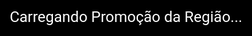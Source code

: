 <!DOCTYPE html>
<html lang="pt-BR">
<head>
  <meta charset="UTF-8">
  <meta name="viewport" content="width=device-width, initial-scale=1.0">
  <title>Promoção Regional BSBerry</title>
  <link rel="manifest" href="/manifest.json">
  <link rel="icon" sizes="192x192" href="/icon-192.png">
  <link href="https://fonts.googleapis.com/css2?family=Anton&family=Roboto:wght@400;700&display=swap" rel="stylesheet">
  <meta name="theme-color" content="#ff00a5">
  <style>
    * {
      margin: 0;
      padding: 0;
      box-sizing: border-box;
      font-family: 'Roboto', sans-serif;
    }
    body {
      background: linear-gradient(to right, #ff00a5, #ff6ec7);
      color: white;
      text-align: center;
      overflow-x: hidden;
    }
    #splash {
      position: fixed;
      top: 0;
      left: 0;
      width: 100vw;
      height: 100vh;
      background: #000;
      color: #fff;
      display: flex;
      justify-content: center;
      align-items: center;
      font-size: 24px;
      z-index: 100000;
    }
    header img {
      width: 200px;
      margin: 20px auto;
      border: 5px solid #fff;
      box-shadow: 0 0 25px #ff00f7;
      border-radius: 20px;
    }
    .img-bloco {
      margin: 20px auto;
    }
    .img-bloco img {
      width: 90%;
      border-radius: 20px;
      box-shadow: 0 0 25px #00ffd5;
      margin: 10px 0;
    }
    .promo {
      background-color: #fff;
      color: #000;
      padding: 20px;
      border-radius: 10px;
      margin: 20px;
    }
    .promo h1 {
      color: red;
      font-size: 32px;
      margin-bottom: 10px;
      overflow: hidden;
      white-space: nowrap;
      border-right: 3px solid red;
      width: 0;
      animation: typing 4s steps(60, end) forwards, blink .75s step-end infinite;
    }
    @keyframes typing {
      from { width: 0 }
      to { width: 100% }
    }
    @keyframes blink {
      from, to { border-color: transparent }
      50% { border-color: red; }
    }
    .alerta {
      background-color: yellow;
      color: red;
      padding: 10px;
      font-weight: bold;
      margin: 20px auto;
    }
    .preco {
      font-size: 28px;
      color: #000;
      margin-top: 20px;
    }
    .botao-comprar {
      background-color: green;
      color: white;
      padding: 15px 25px;
      font-size: 24px;
      border: none;
      border-radius: 10px;
      cursor: pointer;
      text-decoration: none;
      display: inline-block;
      margin: 20px auto;
      box-shadow: 0 0 15px #00ff00;
      animation: pulse 1.2s infinite, shake 0.5s infinite, vibrar 0.3s infinite;
    }
    @keyframes pulse {
      0% { transform: scale(1); }
      50% { transform: scale(1.05); }
      100% { transform: scale(1); }
    }
    @keyframes shake {
      0% { transform: translate(1px, 1px) rotate(0deg); }
      25% { transform: translate(-1px, 2px) rotate(-1deg); }
      50% { transform: translate(-3px, 0px) rotate(1deg); }
      75% { transform: translate(3px, 2px) rotate(0deg); }
      100% { transform: translate(1px, -1px) rotate(1deg); }
    }
    @keyframes vibrar {
      0% { transform: translateY(0px); }
      50% { transform: translateY(-3px); }
      100% { transform: translateY(0px); }
    }
    .popup-saida {
      display: none;
      position: fixed;
      top: 0;
      left: 0;
      width: 100vw;
      height: 100vh;
      background: rgba(0,0,0,0.95);
      color: white;
      justify-content: center;
      align-items: center;
      flex-direction: column;
      z-index: 9999;
      padding: 20px;
      backdrop-filter: blur(6px);
    }
    .popup-saida img {
      max-width: 90%;
      border-radius: 20px;
      box-shadow: 0 0 20px #ff0;
    }
    .urgente-piscando {
      font-size: 24px;
      color: yellow;
      background-color: red;
      padding: 10px;
      margin: 10px auto;
      animation: piscar 1s infinite;
    }
    @keyframes piscar {
      0% { opacity: 1; }
      50% { opacity: 0.6; }
      100% { opacity: 1; }
    }
    .selo-exclusivo {
      margin-top: 15px;
      width: 100px;
      animation: pulse 1.5s infinite;
    }
  </style>
</head>
<body onload="iniciarTelaFake()">
  <div id="splash">Carregando Promoção da Região...</div>

  <header>
    <img src="https://i.ibb.co/8g9crn1D/logo.png" alt="logo">
  </header>

  <div class="urgente-piscando">⚠️ ÚLTIMA CHANCE!</div>

  <div class="img-bloco">
    <img src="https://i.ibb.co/Fj2pCKd/tela-fake.png" alt="tela-fake">
    <img src="https://i.ibb.co/PZ6MCVf/criativo.png" alt="criativo">
  </div>

  <div class="promo">
    <h1>VOCÊ FOI SELECIONADO PARA A PROMOÇÃO EXCLUSIVA BSBerry 🍧</h1>
    <img class="selo-exclusivo" src="https://i.ibb.co/XsCV9qk/selo-exclusivo.png" alt="Exclusivo">
    <p>✅ 2 copões gigantes pelo preço de 1</p>
    <p>✅ 9 complementos grátis</p>
    <p>✅ Frete GRÁTIS para <strong id="cidade">sua região</strong></p>
    <div class="alerta">⚠️ Últimas <span id="quantidade">28</span> unidades disponíveis!</div>
    <div class="preco">🔥 Apenas R$12,45 por copão de 700ml</div>
    <a class="botao-comprar" href="https://perfectpay.com/checkout">Garantir Meu Combo Agora</a>
  </div>

  <audio id="notification-sound" src="https://assets.mixkit.co/sfx/preview/mixkit-software-interface-start-2574.mp3"></audio>

  <script>
    function iniciarTelaFake() {
      const audio = document.getElementById('notification-sound');
      try {
        audio.volume = 0.4;
        audio.play();
      } catch (e) {}

      setTimeout(() => {
        document.getElementById('splash').style.display = 'none';
      }, 2000);

      fetch('https://ipapi.co/json/')
        .then(response => response.json())
        .then(data => {
          const cidade = data.city || 'sua região';
          document.getElementById('cidade').innerText = cidade;
        })
        .catch(() => {
          document.getElementById('cidade').innerText = 'sua região';
        });
    }
  </script>
</body>
</html>

